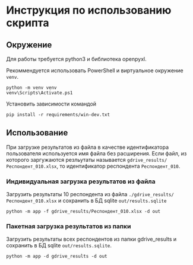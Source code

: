 # Инструкция по использованию скрипта

## Окружение
Для работы требуется python3 и библиотека openpyxl.

Рекоммендуется использовать PowerShell и виртуальное окружение `venv`.
```
python -m venv venv
venv\Scripts\Activate.ps1
```

Установить зависимости командой
```
pip install -r requirements/win-dev.txt
```

## Использование
При загрузке результатов из файла в качестве идентификатора пользователя используется имя файла без расширения.
Если файл, из которого заргужаются резльутаты называется `gdrive_results/Респондент_010.xlsx`, то идентификатор
респондента `Респондент_010`.

### Индивидуальная загрузка результатов из файла
Загрузить результаты 10 респондента из файла `./gdrive_results/Респондент_010.xlsx` и сохранить в БД sqlite `out/results.sqlite`
```
python -m app -f gdrive_results/Респондент_010.xlsx -d out
```

### Пакетная загрузка результатов из папки
Загрузить результаты всех респондентов из папки gdrive_results и сохранить в БД sqlite `out/results.sqlite`.
```
python -m app -d gdrive_results -d out
```
